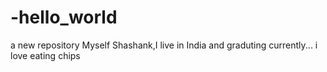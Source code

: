 # -hello_world
a new repository
Myself Shashank,I live in India and graduting currently...
i love eating chips

